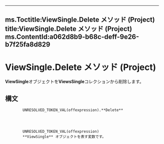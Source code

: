 

---
ms.Toctitle:ViewSingle.Delete メソッド (Project)
title:ViewSingle.Delete メソッド (Project)
ms.ContentId:a062d8b9-b68c-deff-9e26-b7f25fa8d829
---
# ViewSingle.Delete メソッド (Project)




**ViewSingle**オブジェクトを**ViewsSingle**コレクションから削除します。

## 構文

            UNRESOLVED_TOKEN_VAL(offexpression).**Delete**




            UNRESOLVED_TOKEN_VAL(offexpression)
            **ViewSingle** オブジェクトを表す変数です。




